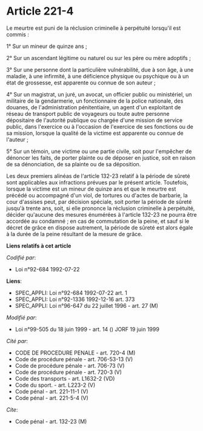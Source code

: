 # Article 221-4

Le meurtre est puni de la réclusion criminelle à perpétuité lorsqu'il est commis :

1° Sur un mineur de quinze ans ;

2° Sur un ascendant légitime ou naturel ou sur les père ou mère adoptifs ;

3° Sur une personne dont la particulière vulnérabilité, due à son âge, à une maladie, à une infirmité, à une déficience
physique ou psychique ou à un état de grossesse, est apparente ou connue de son auteur ;

4° Sur un magistrat, un juré, un avocat, un officier public ou ministériel, un militaire de la gendarmerie, un fonctionnaire
de la police nationale, des douanes, de l'administration pénitentiaire, un agent d'un exploitant de réseau de transport
public de voyageurs ou toute autre personne dépositaire de l'autorité publique ou chargée d'une mission de service public,
dans l'exercice ou à l'occasion de l'exercice de ses fonctions ou de sa mission, lorsque la qualité de la victime est
apparente ou connue de l'auteur ;

5° Sur un témoin, une victime ou une partie civile, soit pour l'empêcher de dénoncer les faits, de porter plainte ou de
déposer en justice, soit en raison de sa dénonciation, de sa plainte ou de sa déposition.

Les deux premiers alinéas de l'article 132-23 relatif à la période de sûreté sont applicables aux infractions prévues par le
présent article. Toutefois, lorsque la victime est un mineur de quinze ans et que le meurtre est précédé ou accompagné d'un
viol, de tortures ou d'actes de barbarie, la cour d'assises peut, par décision spéciale, soit porter la période de sûreté
jusqu'à trente ans, soit, si elle prononce la réclusion criminelle à perpétuité, décider qu'aucune des mesures énumérées à
l'article 132-23 ne pourra être accordée au condamné ; en cas de commutation de la peine, et sauf si le décret de grâce en
dispose autrement, la période de sûreté est alors égale à la durée de la peine résultant de la mesure de grâce.

**Liens relatifs à cet article**

_Codifié par_:

  - Loi n°92-684 1992-07-22

**Liens**:

  - SPEC_APPLI: Loi n°92-684 1992-07-22 art. 1
  - SPEC_APPLI: Loi n°92-1336 1992-12-16 art. 373
  - SPEC_APPLI: Loi n°96-647 du 22 juillet 1996 - art. 27 (M)

_Modifié par_:

  - Loi n°99-505 du 18 juin 1999 - art. 14 () JORF 19 juin 1999

_Cité par_:

  - CODE DE PROCEDURE PENALE - art. 720-4 (M)
  - Code de procédure pénale - art. 706-53-13 (V)
  - Code de procédure pénale - art. 706-73 (V)
  - Code de procédure pénale - art. 720-3 (V)
  - Code des transports - art. L1632-2 (VD)
  - Code du sport. - art. L223-2 (V)
  - Code pénal - art. 221-11-1 (V)
  - Code pénal - art. 221-5-4 (V)

_Cite_:

  - Code pénal - art. 132-23 (M)
